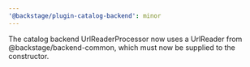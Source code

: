 ```yaml
---
'@backstage/plugin-catalog-backend': minor
---
```


The catalog backend UrlReaderProcessor now uses a UrlReader from @backstage/backend-common, which must now be supplied to the constructor.
